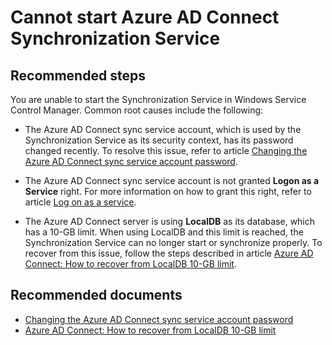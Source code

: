 <properties
    pageTitle="Cannot start Azure AD Connect Synchronization Service"
    description="Cannot start Azure AD Connect Synchronization Service"
    service="microsoft.aad"
    resource="Microsoft_AAD_IAM"
    authors="cychua"
    displayOrder="223"
    selfHelpType="resource"
    supportTopicIds=""
    resourceTags="directory_ad_connect,directory_overview"
    productPesIds=""
    cloudEnvironments="public"
	articleId="21d7ffcc-3ebb-4063-8ebf-e28e3bfadbd8"
/>

# Cannot start Azure AD Connect Synchronization Service

## **Recommended steps**
You are unable to start the Synchronization Service in Windows Service Control Manager. Common root causes include the following:

* The Azure AD Connect sync service account, which is used by the Synchronization Service as its security context, has its password changed recently. To resolve this issue, refer to article [Changing the Azure AD Connect sync service account password](https://docs.microsoft.com/azure/active-directory/connect/active-directory-aadconnectsync-change-serviceacct-pass).

* The Azure AD Connect sync service account is not granted **Logon as a Service** right. For more information on how to grant this right, refer to article [Log on as a service](https://docs.microsoft.com/windows/security/threat-protection/security-policy-settings/log-on-as-a-service).
  <!--https://technet.microsoft.com/library/cc794944(v=ws.10).aspx-->
* The Azure AD Connect server is using **LocalDB** as its database, which has a 10-GB limit. When using LocalDB and this limit is reached, the Synchronization Service can no longer start or synchronize properly. To recover from this issue, follow the steps described in article [Azure AD Connect: How to recover from LocalDB 10-GB limit](https://docs.microsoft.com/azure/active-directory/connect/active-directory-aadconnect-recover-from-localdb-10gb-limit).

## **Recommended documents**
* [Changing the Azure AD Connect sync service account password](https://docs.microsoft.com/azure/active-directory/connect/active-directory-aadconnectsync-change-serviceacct-pass)  
* [Azure AD Connect: How to recover from LocalDB 10-GB limit](https://docs.microsoft.com/azure/active-directory/connect/active-directory-aadconnect-recover-from-localdb-10gb-limit)  
